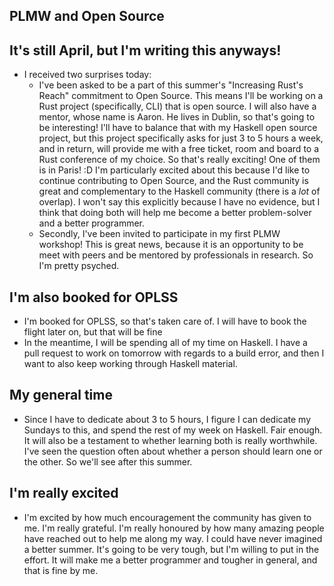 ## PLMW and Open Source

## It's still April, but I'm writing this anyways!

- I received two surprises today:
  - I've been asked to be a part of this summer's "Increasing Rust's Reach" commitment to Open Source.
    This means I'll be working on a Rust project (specifically, CLI) that is open source. I will also
    have a mentor, whose name is Aaron. He lives in Dublin, so that's going to be interesting!
    I'll have to balance that with my Haskell open source project, but this project specifically asks
    for just 3 to 5 hours a week, and in return, will provide me with a free ticket, room and board to a
    Rust conference of my choice. So that's really exciting! One of them is in Paris! :D
    I'm particularly excited about this because I'd like to continue contributing to Open Source,
    and the Rust community is great and complementary to the Haskell community (there is a *lot* of overlap).
    I won't say this explicitly because I have no evidence, but I think that doing both will help me become
    a better problem-solver and a better programmer.
  - Secondly, I've been invited to participate in my first PLMW workshop! This is great news, because it is an opportunity
    to be meet with peers and be mentored by professionals in research. So I'm pretty psyched.
    
## I'm also booked for OPLSS
- I'm booked for OPLSS, so that's taken care of. I will have to book the flight later on, but that will be fine
- In the meantime, I will be spending all of my time on Haskell. I have a pull request to work on tomorrow
  with regards to a build error, and then I want to also keep working through Haskell material.
  
## My general time
- Since I have to dedicate about 3 to 5 hours, I figure I can dedicate my Sundays to this, and spend the rest of my
  week on Haskell. Fair enough. It will also be a testament to whether learning both is really worthwhile. I've seen
  the question often about whether a person should learn one or the other. So we'll see after this summer.
  
## I'm really excited
- I'm excited by how much encouragement the community has given to me. I'm really grateful. I'm really honoured by how
  many amazing people have reached out to help me along my way. I could have never imagined a better summer. It's going
  to be very tough, but I'm willing to put in the effort. It will make me a better programmer and tougher in general,
  and that is fine by me.
    
